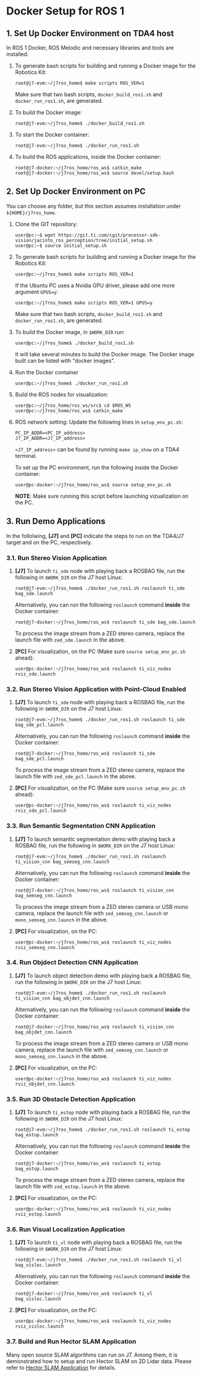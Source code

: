
Docker Setup for ROS 1
======================

## 1. Set Up Docker Environment on TDA4 host

In ROS 1 Docker, ROS Melodic and necessary libraries and tools are installed.

1. To generate bash scripts for building and running a Docker image for the Robotics Kit:
    ```
    root@j7-evm:~/j7ros_home$ make scripts ROS_VER=1
    ```
    Make sure that two bash scripts, `docker_build_ros1.sh` and `docker_run_ros1.sh`, are generated.

2. To build the Docker image:
    ```
    root@j7-evm:~/j7ros_home$ ./docker_build_ros1.sh
    ```

3. To start the Docker container:
    ```
    root@j7-evm:~/j7ros_home$ ./docker_run_ros1.sh
    ```

4. To build the ROS applications, inside the Docker container:
    ```
    root@j7-docker:~/j7ros_home/ros_ws$ catkin_make
    root@j7-docker:~/j7ros_home/ros_ws$ source devel/setup.bash
    ```

## 2. Set Up Docker Environment on PC

You can choose any folder, but this section assumes installation under `${HOME}/j7ros_home`.

1. Clone the GIT repository:
    ```
    user@pc:~$ wget https://git.ti.com/cgit/processor-sdk-vision/jacinto_ros_perception/tree/initial_setup.sh
    user@pc:~$ source initial_setup.sh
    ```
    <!-- ```
    user@pc:~$ ROS_WS=$HOME/j7ros_home/ros_ws
    user@pc:~$ mkdir -p $ROS_WS/src
    user@pc:~$ cd $ROS_WS/src
    git clone https://git.ti.com/git/processor-sdk-vision/jacinto_ros_perception.git
    ``` -->

<!-- 2. For convenience, set up soft-links:
    ```
    root@pc:~/j7ros_home$ ln -sf ros_ws/src/jacinto_ros_perception/docker/Makefile
    user@pc:~/j7ros_home/ros_ws$ ln -sf src/jacinto_ros_perception/setup_env_pc.sh
    ``` -->

2. To generate bash scripts for building and running a Docker image for the Robotics Kit:
    ```
    user@pc:~/j7ros_home$ make scripts ROS_VER=1
    ```
    If the Ubuntu PC uses a Nvidia GPU driver, please add one more argument `GPUS=y`:
    ```
    user@pc:~/j7ros_home$ make scripts ROS_VER=1 GPUS=y
    ```
    Make sure that two bash scripts, `docker_build_ros1.sh` and `docker_run_ros1.sh`, are generated.

3. To build the Docker image, in `$WORK_DIR` run:
    ```
    user@pc:~/j7ros_home$ ./docker_build_ros1.sh
    ```
    It will take several minutes to build the Docker image. The Docker image built can be listed with "docker images".

4. Run the Docker container
    ```
    user@pc:~/j7ros_home$ ./docker_run_ros1.sh
    ```

5. Build the ROS nodes for visualization:
    ```
    user@pc:~/j7ros_home/ros_ws/src$ cd $ROS_WS
    user@pc:~/j7ros_home/ros_ws$ catkin_make
    ```

6. ROS network setting: Update the following lines in `setup_env_pc.sh`:
    ```
    PC_IP_ADDR=<PC_IP_address>
    J7_IP_ADDR=<J7_IP_address>
    ```
    `<J7_IP_address>` can be found by running `make ip_show` on a TDA4 terminal.

    To set up the PC environment, run the following inside the Docker container:
    ```
    user@pc-docker:~/j7ros_home/ros_ws$ source setup_env_pc.sh
    ```
    **NOTE**: Make sure running this script before launching vizualization on the PC.

## 3. Run Demo Applications

In the follolwing, **[J7]** and **[PC]** indicate the steps to run on the TDA4/J7 target and on the PC, respectively.
### 3.1. Run Stereo Vision Application

1. **[J7]** To launch `ti_sde` node with playing back a ROSBAG file, run the following in `$WORK_DIR` on the J7 host Linux:
    ```
    root@j7-evm:~/j7ros_home$ ./docker_run_ros1.sh roslaunch ti_sde bag_sde.launch
    ```
    Alternatively, you can run the following `roslaunch` command **inside** the Docker container:
    ```
    root@j7-docker:~/j7ros_home/ros_ws$ roslaunch ti_sde bag_sde.launch
    ```
    To process the image stream from a ZED stereo camera, replace the launch file with `zed_sde.launch` in the above.

2. **[PC]** For visualization, on the PC (Make sure `source setup_env_pc.sh` ahead):
    ```
    user@pc-docker:~/j7ros_home/ros_ws$ roslaunch ti_viz_nodes rviz_sde.launch
    ```

### 3.2. Run Stereo Vision Application with Point-Cloud Enabled

1. **[J7]** To launch `ti_sde` node with playing back a ROSBAG file, run the following in `$WORK_DIR` on the J7 host Linux:
    ```
    root@j7-evm:~/j7ros_home$ ./docker_run_ros1.sh roslaunch ti_sde bag_sde_pcl.launch
    ```
    Alternatively, you can run the following `roslaunch` command **inside** the Docker container:
    ```
    root@j7-docker:~/j7ros_home/ros_ws$ roslaunch ti_sde bag_sde_pcl.launch
    ```
    To process the image stream from a ZED stereo camera, replace the launch file with `zed_sde_pcl.launch` in the above.

2. **[PC]** For visualization, on the PC (Make sure `source setup_env_pc.sh` ahead):
    ```
    user@pc-docker:~/j7ros_home/ros_ws$ roslaunch ti_viz_nodes rviz_sde_pcl.launch
    ```
### 3.3. Run Semantic Segmentation CNN Application

1. **[J7]** To launch semantic segmentation demo with playing back a ROSBAG file, run the following in `$WORK_DIR` on the J7 host Linux:
    ```
    root@j7-evm:~/j7ros_home$ ./docker_run_ros1.sh roslaunch ti_vision_cnn bag_semseg_cnn.launch
    ```
    Alternatively, you can run the following `roslaunch` command **inside** the Docker container:
    ```
    root@j7-docker:~/j7ros_home/ros_ws$ roslaunch ti_vision_cnn bag_semseg_cnn.launch
    ```
    To process the image stream from a ZED stereo camera or USB mono camera, replace the launch file with `zed_semseg_cnn.launch` or `mono_semseg_cnn.launch` in the above.

2. **[PC]** For visualization, on the PC:
    ```
    user@pc-docker:~/j7ros_home/ros_ws$ roslaunch ti_viz_nodes rviz_semseg_cnn.launch
    ```

### 3.4. Run Objdect Detection CNN Application

1. **[J7]** To launch object detection demo with playing back a ROSBAG file, run the following in `$WORK_DIR` on the J7 host Linux:
    ```
    root@j7-evm:~/j7ros_home$ ./docker_run_ros1.sh roslaunch ti_vision_cnn bag_objdet_cnn.launch
    ```
    Alternatively, you can run the following `roslaunch` command **inside** the Docker container:
    ```
    root@j7-docker:~/j7ros_home/ros_ws$ roslaunch ti_vision_cnn bag_objdet_cnn.launch
    ```
    To process the image stream from a ZED stereo camera or USB mono camera, replace the launch file with `zed_semseg_cnn.launch` or `mono_semseg_cnn.launch` in the above.

2. **[PC]** For visualization, on the PC:
    ```
    user@pc-docker:~/j7ros_home/ros_ws$ roslaunch ti_viz_nodes rviz_objdet_cnn.launch
    ```

### 3.5. Run 3D Obstacle Detection Application

1. **[J7]** To launch `ti_estop` node with playing back a ROSBAG file, run the following in `$WORK_DIR` on the J7 host Linux:
    ```
    root@j7-evm:~/j7ros_home$ ./docker_run_ros1.sh roslaunch ti_estop bag_estop.launch
    ```
    Alternatively, you can run the following `roslaunch` command **inside** the Docker container:
    ```
    root@j7-docker:~/j7ros_home/ros_ws$ roslaunch ti_estop bag_estop.launch
    ```
    To process the image stream from a ZED stereo camera, replace the launch file with `zed_estop.launch` in the above.

2. **[PC]** For visualization, on the PC:
    ```
    user@pc-docker:~/j7ros_home/ros_ws$ roslaunch ti_viz_nodes rviz_estop.launch
    ```

### 3.6. Run Visual Localization Application

1. **[J7]** To launch `ti_vl` node with playing back a ROSBAG file, run the following in `$WORK_DIR` on the J7 host Linux:
    ```
    root@j7-evm:~/j7ros_home$ ./docker_run_ros1.sh roslaunch ti_vl bag_visloc.launch
    ```
    Alternatively, you can run the following `roslaunch` command **inside** the Docker container:
    ```
    root@j7-docker:~/j7ros_home/ros_ws$ roslaunch ti_vl bag_visloc.launch
    ```

2. **[PC]** For visualization, on the PC:
    ```
    user@pc-docker:~/j7ros_home/ros_ws$ roslaunch ti_viz_nodes rviz_visloc.launch
    ```

### 3.7. Build and Run Hector SLAM Application

Many open source SLAM algorithms can run on J7. Among them, it is demonstrated how to setup and run Hector SLAM on 2D Lidar data. Please refer to [Hector SLAM Application](./ros1/slam/README.md) for details.
